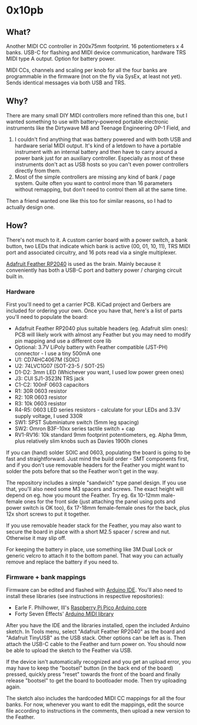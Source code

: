# 0x10pb

## What?

Another MIDI CC controller in 200x75mm footprint. 16 potentiometers x 4 banks. USB-C for flashing and MIDI device communication, hardware TRS MIDI type A output. Option for battery power.

MIDI CCs, channels and scaling per knob for all the four banks are programmable in the firmware (not on the fly via SysEx, at least not yet). Sends identical messages via both USB and TRS.

## Why?

There are many small DIY MIDI controllers more refined than this one, but I wanted something to use with battery-powered portable electronic instruments like the Dirtywave M8 and Teenage Engineering OP-1 Field, and

 1. I couldn't find anything that was battery powered and with both USB and hardware serial MIDI output. It's kind of a letdown to have a portable instrument with an internal battery and then have to carry around a power bank just for an auxiliary controller. Especially as most of these instruments don't act as USB hosts so you can't even power controllers directly from them.
 2. Most of the simple controllers are missing any kind of bank / page system. Quite often you want to control more than 16 parameters without remapping, but don't need to control them all at the same time.

Then a friend wanted one like this too for similar reasons, so I had to actually design one.

## How?

There's not much to it. A custom carrier board with a power switch, a bank button, two LEDs that indicate which bank is active (00, 01, 10, 11), TRS MIDI port and associated circuitry, and 16 pots read via a single multiplexer.

[Adafruit Feather RP2040](https://learn.adafruit.com/adafruit-feather-rp2040-pico) is used as the brain. Mainly because it conveniently has both a USB-C port and battery power / charging circuit built in.

### Hardware

First you'll need to get a carrier PCB. KiCad project and Gerbers are included for ordering your own. Once you have that, here's a list of parts you'll need to populate the board:

 - Adafruit Feather RP2040 plus suitable headers (eg. Adafruit slim ones): PCB will likely work with almost any Feather but you may need to modify pin mapping and use a different core lib
 - Optional: 3.7V LiPoly battery with Feather compatible (JST-PH) connector - I use a tiny 500mA one
 - U1: CD74HC4067M (SOIC)
 - U2: 74LVC1G07 (SOT-23-5 / SOT-25)
 - D1-D2: 3mm LED (Whichever you want, I used low power green ones)
 - J3: CUI SJ1-3523N TRS jack
 - C1-C2: 100nF 0603 capacitors
 - R1: 30R 0603 resistor
 - R2: 10R 0603 resistor
 - R3: 10k 0603 resistor
 - R4-R5: 0603 LED series resistors - calculate for your LEDs and 3.3V supply voltage, I used 330R
 - SW1: SPST Subminiature switch (5mm leg spacing)
 - SW2: Omron B3F-10xx series tactile switch + cap
 - RV1-RV16: 10k standard 9mm footprint potentiometers, eg. Alpha 9mm, plus relatively slim knobs such as Davies 1900h clones

If you can (hand) solder SOIC and 0603, populating the board is going to be fast and straightforward. Just mind the build order - SMT components first, and if you don't use removable headers for the Feather you might want to solder the pots before that so the Feather won't get in the way.

The repository includes a simple "sandwich" type panel design. If you use that, you'll also need some M3 spacers and screws. The exact height will depend on eg. how you mount the Feather. Try eg. 6x 10-12mm male-female ones for the front side (just attaching the panel using pots and power switch is OK too), 6x 17-18mm female-female ones for the back, plus 12x short screws to put it together. 

If you use removable header stack for the Feather, you may also want to secure the board in place with a short M2.5 spacer / screw and nut. Otherwise it may slip off.

For keeping the battery in place, use something like 3M Dual Lock or generic velcro to attach it to the bottom panel. That way you can actually remove and replace the battery if you need to.

### Firmware + bank mappings

Firmware can be edited and flashed with [Arduino IDE](https://www.arduino.cc/en/software). You'll also need to install these libraries (see instructions in respective repositories):

 - Earle F. Philhower, III's [Raspberry Pi Pico Arduino core](https://github.com/earlephilhower/arduino-pico)
 - Forty Seven Effects' [Arduino MIDI library](https://github.com/FortySevenEffects/arduino_midi_library)

After you have the IDE and the libraries installed, open the included Arduino sketch. In Tools menu, select "Adafruit Feather RP2040" as the board and "Adafruit TinyUSB" as the USB stack. Other options can be left as is. Then attach the USB-C cable to the Feather and turn power on. You should now be able to upload the sketch to the Feather via USB.

If the device isn't automatically recognized and you get an upload error, you may have to keep the "bootsel" button (in the back end of the board) pressed, quickly press "reset" towards the front of the board and finally release "bootsel" to get the board to bootloader mode. Then try uploading again.

The sketch also includes the hardcoded MIDI CC mappings for all the four banks. For now, whenever you want to edit the mappings, edit the source file according to instructions in the comments, then upload a new version to the Feather.
